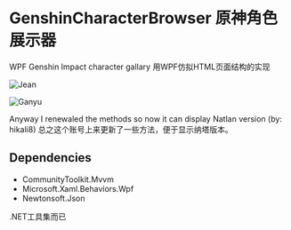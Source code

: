 # GenshinCharacterBrowser 原神角色展示器

 WPF Genshin Impact character gallary
 用WPF仿拟HTML页面结构的实现

![Jean](demo/jean.jpg)

![Ganyu](demo/ganyu.jpg)

Anyway I renewaled the methods so now it can display Natlan version (by: hikali8)
总之这个账号上来更新了一些方法，便于显示纳塔版本。

## Dependencies

* CommunityToolkit.Mvvm
* Microsoft.Xaml.Behaviors.Wpf
* Newtonsoft.Json

.NET工具集而已
